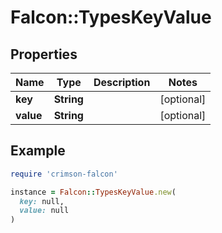 # Falcon::TypesKeyValue

## Properties

| Name | Type | Description | Notes |
| ---- | ---- | ----------- | ----- |
| **key** | **String** |  | [optional] |
| **value** | **String** |  | [optional] |

## Example

```ruby
require 'crimson-falcon'

instance = Falcon::TypesKeyValue.new(
  key: null,
  value: null
)
```

